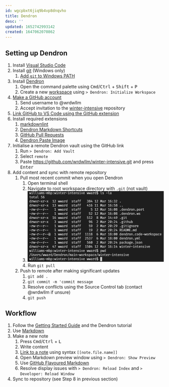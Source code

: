```yaml
---
id: wgcpbxt6jiq9b4vp8dnqvho
title: Dendron
desc: ''
updated: 1652742993142
created: 1647062070862
---
```


## Setting up Dendron

1. Install [Visual Studio Code](https://code.visualstudio.com/download)
2. Install [git](https://git-scm.com/) (Windows only)
   1. [Add `git` to Windows PATH](https://stackoverflow.com/questions/26620312/git-installing-git-in-path-with-github-client-for-windows)
3. Install [Dendron](https://marketplace.visualstudio.com/items?itemName=dendron.dendron)
   1. Open the command palette using <kbd>Cmd</kbd>/<kbd>Ctrl</kbd> + <kbd>Shift</kbd> + <kbd>P</kbd>
   2. Create a new [workspace](https://wiki.dendron.so/notes/c4cf5519-f7c2-4a23-b93b-1c9a02880f6b/) using `> Dendron: Initialize Workspace`
4. [Make a GitHub account](https://github.com/join)
   1. Send username to @wrdwllm
   2. Accept invitation to the [winter-intensive](https://github.com/wrdwllm/winter-intensive) repository
5. [Link GitHub to VS Code using the GitHub extension](https://code.visualstudio.com/docs/editor/github)
6. Install required extensions
   1. [markdownlint](https://marketplace.visualstudio.com/items?itemName=DavidAnson.vscode-markdownlint)
   2. [Dendron Markdown Shortcuts](https://marketplace.visualstudio.com/items?itemName=dendron.dendron-markdown-shortcuts)
   3. [GitHub Pull Requests](https://marketplace.visualstudio.com/items?itemName=GitHub.vscode-pull-request-github)
   4. [Dendron Paste Image](https://marketplace.visualstudio.com/items?itemName=dendron.dendron-paste-image)
7. Initialise a remote Dendron vault using the GitHub link
   1. Run `> Dendron: Add Vault`
   2. Select `remote`
   3. Paste <https://github.com/wrdwllm/winter-intensive.git> and press <kbd>Enter</kbd>
8. Add content and sync with remote repository
   1. Pull most recent commit when you open Dendron
      1. Open terminal shell
      2. Navigate to root workspace directory with `.git` (not vault)
      3. ![Screenshot](/assets/images/2022-03-12-16-35-12.png)
      4. Run `git pull`
   2. Push to remote after making significant updates
      1. `git add .`
      2. `git commit -m 'commit message`
      3. Resolve conflicts using the Source Control tab (contact @wrdwllm if unsure)
      4. `git push`

## Workflow

1. Follow the [Getting Started Guide](https://wiki.dendron.so/notes/678c77d9-ef2c-4537-97b5-64556d6337f1/) and the Dendron tutorial
2. Use [Markdown](https://wiki.dendron.so/notes/ba97866b-889f-4ac6-86e7-bb2d97f6e376/)
3. Make a new note
      1. Press <kbd>Cmd</kbd>/<kbd>Ctrl</kbd> + <kbd>L</kbd>
      2. Write content
      3. [Link to a note](https://wiki.dendron.so/notes/3472226a-ff3c-432d-bf5d-10926f39f6c2/) using syntax `[[note.file.name]]`
      4. Open Markdown preview window using `> Dendron: Show Preview`
      5. Use [GitHub Flavoured Markdown](https://wiki.dendron.so/notes/8DCgctK-RMD4EeHjC5_hI/)
      6. Resolve display issues with `> Dendron: Reload Index` and `> Developer: Reload Window`
4. Sync to repository (see Step 8 in previous section)

